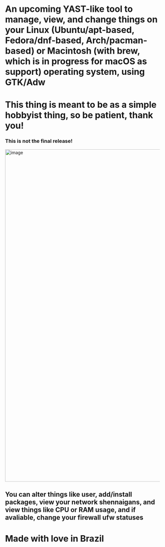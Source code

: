 # An upcoming YAST-like tool to manage, view, and change things on your Linux (Ubuntu/apt-based, Fedora/dnf-based, Arch/pacman-based) or Macintosh (with brew, which is in progress for macOS as support) operating system, using GTK/Adw

# This thing is meant to be as a simple hobbyist thing, so be patient, thank you!
### This is not the final release!
<img width="1920" height="1080" alt="image" src="https://github.com/user-attachments/assets/5e4cfe57-5bb9-40c4-8fe2-bc950743e2aa" />

## You can alter things like user, add/install packages, view your network shennaigans, and view things like CPU or RAM usage, and if avaliable, change your firewall ufw statuses


# Made with love in Brazil
